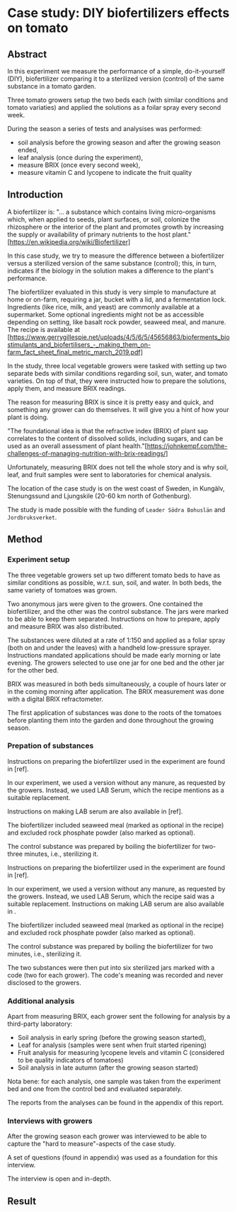# Case study: DIY biofertilizers effects on tomato

## Abstract

In this experiment we measure the performance of a simple, do-it-yourself (DIY), biofertilizer comparing it to a sterilized version (control) of the same substance in a tomato garden.

Three tomato growers setup the two beds each (with similar conditions and tomato variaties) and applied the solutions as a foilar spray every second week.

During the season a series of tests and analysises was performed:

- soil analysis before the growing season and after the growing season ended,
- leaf analysis (once during the experiment),
- measure BRIX (once every second week),
- measure vitamin C and lycopene to indicate the fruit quality

## Introduction

A biofertilizer is: "... a substance which contains living micro-organisms which, when applied to seeds, plant surfaces, or soil, colonize the rhizosphere or the interior of the plant and promotes growth by increasing the supply or availability of primary nutrients to the host plant." [https://en.wikipedia.org/wiki/Biofertilizer]

In this case study, we try to measure the difference between a biofertilizer versus a sterilized version of the same substance (control); this, in turn, indicates if the biology in the solution makes a difference to the plant's performance.

The biofertilizer evaluated in this study is very simple to manufacture at home or on-farm, requiring a jar, bucket with a lid, and a fermentation lock. Ingredients (like rice, milk, and yeast) are commonly available at a supermarket. Some optional ingredients might not be as accessible depending on setting, like basalt rock powder, seaweed meal, and manure. The recipe is available at [https://www.gerrygillespie.net/uploads/4/5/6/5/45656863/bioferments_biostimulants_and_biofertilisers_-_making_them_on-farm_fact_sheet_final_metric_march_2019.pdf]

In the study, three local vegetable growers were tasked with setting up two separate beds with similar conditions regarding soil, sun, water, and tomato varieties. On top of that, they were instructed how to prepare the solutions, apply them, and measure BRIX readings.

The reason for measuring BRIX is since it is pretty easy and quick, and something any grower can do themselves. It will give you a hint of how your plant is doing.

"The foundational idea is that the refractive index (BRIX) of plant sap correlates to the content of dissolved solids, including sugars, and can be used as an overall assessment of plant health."[https://johnkempf.com/the-challenges-of-managing-nutrition-with-brix-readings/]

Unfortunately, measuring BRIX does not tell the whole story and is why soil, leaf, and fruit samples were sent to laboratories for chemical analysis.

The location of the case study is on the west coast of Sweden, in Kungälv, Stenungssund and Ljungskile (20-60 km north of Gothenburg).  

 The study is made possible with the funding of `Leader Södra Bohuslän` and `Jordbruksverket`.

## Method

### Experiment setup

The three vegetable growers set up two different tomato beds to have as similar conditions as possible, w.r.t. sun, soil, and water. In both beds, the same variety of tomatoes was grown.

Two anonymous jars were given to the growers. One contained the biofertilizer, and the other was the control substance. The jars were marked to be able to keep them separated. Instructions on how to prepare, apply and measure BRIX was also distributed.

The substances were diluted at a rate of 1:150 and applied as a foliar spray (both on and under the leaves) with a handheld low-pressure sprayer. Instructions mandated applications should be made early morning or late evening. The growers selected to use one jar for one bed and the other jar for the other bed.

BRIX was measured in both beds simultaneously, a couple of hours later or in the coming morning after application. The BRIX measurement was done with a digital BRIX refractometer.

The first application of substances was done to the roots of the tomatoes before planting them into the garden and done throughout the growing season.

### Prepation of substances

Instructions on preparing the biofertilizer used in the experiment are found in [ref].

In our experiment, we used a version without any manure, as requested by the growers. Instead, we used LAB Serum, which the recipe mentions as a suitable replacement.

Instructions on making LAB serum are also available in [ref].

The biofertilizer included seaweed meal (marked as optional in the recipe) and excluded rock phosphate powder (also marked as optional).

The control substance was prepared by boiling the biofertilizer for two-three minutes, i.e., sterilizing it.

Instructions on preparing the biofertilizer used in the experiment are found in [ref].

In our experiment, we used a version without any manure, as requested by the growers. Instead, we used LAB Serum, which the recipe said was a suitable replacement. Instructions on making LAB serum are also available in <ref>. 

The biofertilizer included seaweed meal (marked as optional in the recipe) and excluded rock phosphate powder (also marked as optional).

The control substance was prepared by boiling the biofertilizer for two minutes, i.e., sterilizing it.

The two substances were then put into six sterilized jars marked with a code (two for each grower). The code's meaning was recorded and never disclosed to the growers.

### Additional analysis

Apart from measuring BRIX, each grower sent the following for analysis by a third-party laboratory:

- Soil analysis in early spring (before the growing season started),
- Leaf for analysis (samples were sent when fruit started ripening)
- Fruit analysis for measuring lycopene levels and vitamin C (considered to be quality indicators of tomatoes)
- Soil analysis in late autumn (after the growing season started)

Nota bene: for each analysis, one sample was taken from the experiment bed and one from the control bed and evaluated separately.

The reports from the analyses can be found in the appendix of this report.

### Interviews with growers

After the growing season each grower was interviewed to be able to capture the "hard to measure"-aspects of the case study.

A set of questions (found in appendix) was used as a foundation for this interview.

The interview is open and in-depth.

## Result


